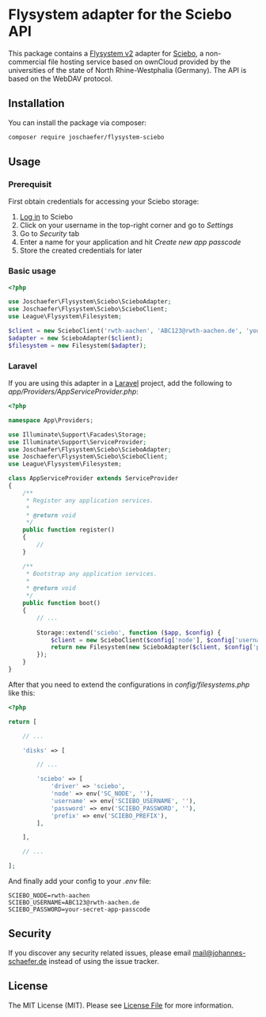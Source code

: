 # Flysystem adapter for the Sciebo API
This package contains a [Flysystem v2](https://flysystem.thephpleague.com/v2/docs/) adapter for [Sciebo](https://hochschulcloud.nrw), a non-commercial file hosting service based on ownCloud provided by the universities of the state of North Rhine-Westphalia (Germany). The API is based on the WebDAV protocol.

## Installation

You can install the package via composer:

``` bash
composer require joschaefer/flysystem-sciebo
```

## Usage

### Prerequisit

First obtain credentials for accessing your Sciebo storage:
1. [Log in](https://hochschulcloud.nrw) to Sciebo
2. Click on your username in the top-right corner and go to _Settings_
3. Go to _Security_ tab
4. Enter a name for your application and hit _Create new app passcode_
5. Store the created credentials for later

### Basic usage

```php
<?php

use Joschaefer\Flysystem\Sciebo\ScieboAdapter;
use Joschaefer\Flysystem\Sciebo\ScieboClient;
use League\Flysystem\Filesystem;

$client = new ScieboClient('rwth-aachen', 'ABC123@rwth-aachen.de', 'your-secret-app-passcode');
$adapter = new ScieboAdapter($client);
$filesystem = new Filesystem($adapter);
```

### Laravel

If you are using this adapter in a [Laravel](https://laravel.com/docs) project, add the following to _app/Providers/AppServiceProvider.php_:

```php
<?php

namespace App\Providers;

use Illuminate\Support\Facades\Storage;
use Illuminate\Support\ServiceProvider;
use Joschaefer\Flysystem\Sciebo\ScieboAdapter;
use Joschaefer\Flysystem\Sciebo\ScieboClient;
use League\Flysystem\Filesystem;

class AppServiceProvider extends ServiceProvider
{
    /**
     * Register any application services.
     *
     * @return void
     */
    public function register()
    {
        //
    }

    /**
     * Bootstrap any application services.
     *
     * @return void
     */
    public function boot()
    {
        // ...
        
        Storage::extend('sciebo', function ($app, $config) {
            $client = new ScieboClient($config['node'], $config['username'], $config['password']);
            return new Filesystem(new ScieboAdapter($client, $config['prefix']));
        });
    }
}
```

After that you need to extend the configurations in _config/filesystems.php_ like this:

```php
<?php

return [

    // ...

    'disks' => [

        // ...

        'sciebo' => [
            'driver' => 'sciebo',
            'node' => env('SC_NODE', ''),
            'username' => env('SCIEBO_USERNAME', ''),
            'password' => env('SCIEBO_PASSWORD', ''),
            'prefix' => env('SCIEBO_PREFIX'),
        ],

    ],

    // ...

];
```

And finally add your config to your _.env_ file:

```dotenv
SCIEBO_NODE=rwth-aachen
SCIEBO_USERNAME=ABC123@rwth-aachen.de
SCIEBO_PASSWORD=your-secret-app-passcode
```

## Security

If you discover any security related issues, please email mail@johannes-schaefer.de instead of using the issue tracker.

## License

The MIT License (MIT). Please see [License File](LICENSE) for more information.
